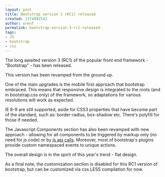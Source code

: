 ```yaml
---
layout: post
title: Bootstrap version 3 (RC1) released
created: 1374992542
author: orenf
permalink: bootstrap-version-3-rc1-released
tags:
- JS
- bootstrap
- css
---
```

<p>The long awaited version 3 (RC1) of the popular front end framework - &quot;Bootstrap&quot; - has been released.</p>
<p>This version has been revamped from the ground up.&nbsp;</p>
<p>One of the main upgrades is the mobile first approach that bootstrap embraced. This means that responsive design is integrated to the roots (and in bootstrap.css only) of the framework, so adaptations for various resolutions will work as expected.</p>
<p>IE 8-9 are still supported, aside for CSS3 properties that have become part of the standard, such as: border-radius, box-shadow etc. There&#39;s polyfill for those if needed.</p>
<p>The Javascript Components section has also been revamped with new approach - allowing for all components to be triggered by markup only (no need for js code) or by <a href="http://twitter.github.io/bootstrap/javascript/#js-programmatic-api">js api calls</a>. Moreover, most of bootstrap&#39;s plugins provide custom namespaced events to unique actions.</p>
<p>The overall design is in the spirit of this year&#39;s trend - flat design.</p>
<p>As a final note, the customization section is disabled for this RC1 version of bootstrap, but can be customized via css LESS compilation for now.</p>

